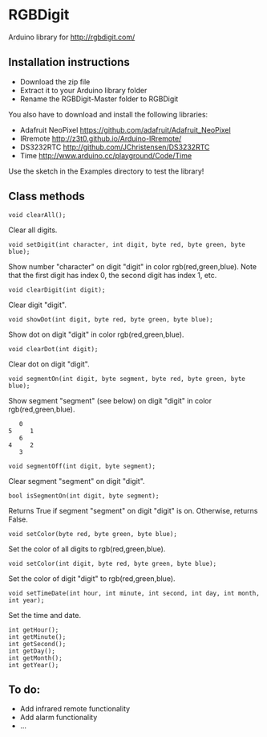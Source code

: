 # RGBDigit
Arduino library for http://rgbdigit.com/

## Installation instructions
* Download the zip file
* Extract it to your Arduino library folder
* Rename the RGBDigit-Master folder to RGBDigit
 
You also have to download and install the following libraries:
* Adafruit NeoPixel https://github.com/adafruit/Adafruit_NeoPixel
* IRremote http://z3t0.github.io/Arduino-IRremote/
* DS3232RTC http://github.com/JChristensen/DS3232RTC
* Time http://www.arduino.cc/playground/Code/Time

Use the sketch in the Examples directory to test the library!

## Class methods
    void clearAll();
Clear all digits.

    void setDigit(int character, int digit, byte red, byte green, byte blue);
Show number "character" on digit "digit" in color rgb(red,green,blue). Note that the first digit has index 0, the second digit has index 1, etc.

    void clearDigit(int digit);
Clear digit "digit".

    void showDot(int digit, byte red, byte green, byte blue);
Show dot on digit "digit" in color rgb(red,green,blue).

    void clearDot(int digit);
Clear dot on digit "digit".

    void segmentOn(int digit, byte segment, byte red, byte green, byte blue);
Show segment "segment" (see below) on digit "digit" in color rgb(red,green,blue).

       0
    5     1
       6
    4     2
       3

    void segmentOff(int digit, byte segment);
Clear segment "segment" on digit "digit".

    bool isSegmentOn(int digit, byte segment);
Returns True if segment "segment" on digit "digit" is on.
Otherwise, returns False.

    void setColor(byte red, byte green, byte blue);
Set the color of all digits to rgb(red,green,blue).

    void setColor(int digit, byte red, byte green, byte blue);
Set the color of digit "digit" to rgb(red,green,blue).

    void setTimeDate(int hour, int minute, int second, int day, int month, int year);
Set the time and date.

    int getHour();
    int getMinute();
    int getSecond();
    int getDay();
    int getMonth();
    int getYear();

## To do:
* Add infrared remote functionality
* Add alarm functionality
* ...
